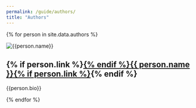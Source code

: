 ```yaml
---
permalink: /guide/authors/
title: "Authors"
---
```


{% for person in site.data.authors %}
<div class="author">
  <img src="{{ '/static/' | append: person.avatar | relative_url }}" alt="{{person.name}}" />
  <h2 id="person.slug">{% if person.link %}<a href="{{ person.link }}">{% endif %}{{ person.name }}{% if person.link %}</a>{% endif %}</h2>
  <p>{{person.bio}}</p>
</div>
{% endfor %}
